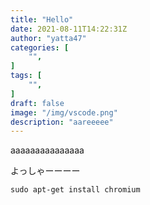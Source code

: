 ```yaml
---
title: "Hello"
date: 2021-08-11T14:22:31Z
author: "yatta47"
categories: [
    "",
]
tags: [
    "",
]
draft: false
image: "/img/vscode.png"
description: "aareeeee"
---
```


aaaaaaaaaaaaaaa

よっしゃーーーー

```
sudo apt-get install chromium
```
